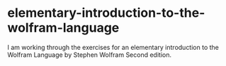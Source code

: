 # elementary-introduction-to-the-wolfram-language
I am working through the exercises for an elementary introduction to the Wolfram Language by Stephen Wolfram Second edition.

